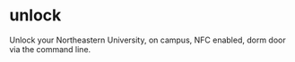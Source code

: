 # unlock

Unlock your Northeastern University, on campus, NFC enabled, dorm door via the
command line.
